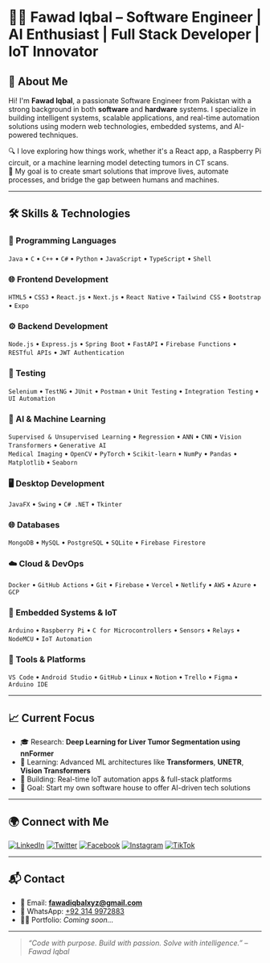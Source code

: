 # 👨‍💻 Fawad Iqbal – Software Engineer | AI Enthusiast | Full Stack Developer | IoT Innovator

## 🚀 About Me

Hi! I'm **Fawad Iqbal**, a passionate Software Engineer from Pakistan with a strong background in both **software** and **hardware** systems. I specialize in building intelligent systems, scalable applications, and real-time automation solutions using modern web technologies, embedded systems, and AI-powered techniques.

🔍 I love exploring how things work, whether it's a React app, a Raspberry Pi circuit, or a machine learning model detecting tumors in CT scans.  
🎯 My goal is to create smart solutions that improve lives, automate processes, and bridge the gap between humans and machines.

---

## 🛠️ Skills & Technologies

### 🧠 Programming Languages  
`Java` • `C` • `C++` • `C#` • `Python` • `JavaScript` • `TypeScript` • `Shell`

### 🌐 Frontend Development  
`HTML5` • `CSS3` • `React.js` • `Next.js` • `React Native` • `Tailwind CSS` • `Bootstrap` • `Expo`

### ⚙️ Backend Development  
`Node.js` • `Express.js` • `Spring Boot` • `FastAPI` • `Firebase Functions` • `RESTful APIs` • `JWT Authentication`

### 🧪 Testing  
`Selenium` • `TestNG` • `JUnit` • `Postman` • `Unit Testing` • `Integration Testing` • `UI Automation`

### 🧠 AI & Machine Learning  
`Supervised & Unsupervised Learning` • `Regression` • `ANN` • `CNN` • `Vision Transformers` • `Generative AI`  
`Medical Imaging` • `OpenCV` • `PyTorch` • `Scikit-learn` • `NumPy` • `Pandas` • `Matplotlib` • `Seaborn`

### 🖥️ Desktop Development  
`JavaFX` • `Swing` • `C# .NET` • `Tkinter`

### 🌐 Databases  
`MongoDB` • `MySQL` • `PostgreSQL` • `SQLite` • `Firebase Firestore`

### ☁️ Cloud & DevOps  
`Docker` • `GitHub Actions` • `Git` • `Firebase` • `Vercel` • `Netlify` • `AWS` • `Azure` • `GCP`

### 🔌 Embedded Systems & IoT  
`Arduino` • `Raspberry Pi` • `C for Microcontrollers` • `Sensors` • `Relays` • `NodeMCU` • `IoT Automation`

### 🧰 Tools & Platforms  
`VS Code` • `Android Studio` • `GitHub` • `Linux` • `Notion` • `Trello` • `Figma` • `Arduino IDE`

---

## 📈 Current Focus

- 🎓 Research: **Deep Learning for Liver Tumor Segmentation using nnFormer**  
- 🧠 Learning: Advanced ML architectures like **Transformers**, **UNETR**, **Vision Transformers**  
- 🔧 Building: Real-time IoT automation apps & full-stack platforms  
- 🎯 Goal: Start my own software house to offer AI-driven tech solutions

---

## 🌍 Connect with Me

[![LinkedIn](https://img.shields.io/badge/LinkedIn-%230077B5.svg?logo=linkedin&logoColor=white)](https://linkedin.com/in/fawadeqbal)
[![Twitter](https://img.shields.io/badge/Twitter-%231DA1F2.svg?logo=Twitter&logoColor=white)](https://twitter.com/fawadeqbal)
[![Facebook](https://img.shields.io/badge/Facebook-%231877F2.svg?logo=Facebook&logoColor=white)](https://facebook.com/fawadeqbal)
[![Instagram](https://img.shields.io/badge/Instagram-%23E4405F.svg?logo=Instagram&logoColor=white)](https://instagram.com/fawadeqbal)
[![TikTok](https://img.shields.io/badge/TikTok-%23000000.svg?logo=TikTok&logoColor=white)](https://tiktok.com/@fawadeqbal)

---

## 📬 Contact

- 📧 Email: **fawadiqbalxyz@gmail.com**  
- 💬 WhatsApp: [+92 314 9972883](https://wa.me/923149972883)  
- 🧑‍💻 Portfolio: *Coming soon...*

---

> *“Code with purpose. Build with passion. Solve with intelligence.” – Fawad Iqbal*
